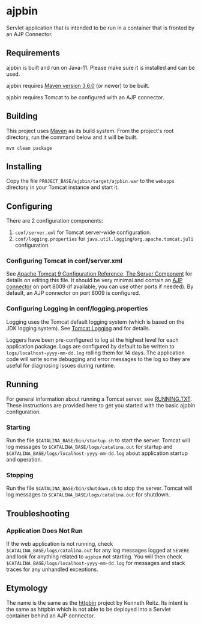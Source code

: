# ajpbin

Servlet application that is intended to be run in a container that is fronted by an AJP Connector.

## Requirements

ajpbin is built and run on Java-11. Please make sure it is installed and can be used.

ajpbin requires [Maven version 3.6.0](https://maven.apache.org/) (or newer) to be built.

ajpbin requires Tomcat to be configured with an AJP connector.

## Building

This project uses [Maven](https://maven.apache.org/) as its build system. From the project's root directory, run the command below and it will be built.

    mvn clean package

## Installing

Copy the file `PROJECT_BASE/ajpbin/target/ajpbin.war` to the `webapps` directory in your Tomcat instance and start it.

## Configuring

There are 2 configuration components:

1. `conf/server.xml` for Tomcat server-wide configuration.
1. `conf/logging.properties` for `java.util.logging`/`org.apache.tomcat.juli` configuration.

### Configuring Tomcat in conf/server.xml

See [Apache Tomcat 9 Configuration Reference, The Server Component](https://tomcat.apache.org/tomcat-9.0-doc/config/server.html) for details on editing this file. It should be very minimal and contain an [AJP connector](https://tomcat.apache.org/tomcat-9.0-doc/config/ajp.html) on port 8009 (if available, you can use other ports if needed). By default, an AJP connector on port 8009 is configured.

### Configuring Logging in conf/logging.properties

Logging uses the Tomcat default logging system (which is based on the JDK logging system). See [Tomcat Logging](https://tomcat.apache.org/tomcat-9.0-doc/logging.html) and for details.

Loggers have been pre-configured to log at the highest level for each application package. Logs are configured by default to be written to `logs/localhost-yyyy-mm-dd.log` rolling them for 14 days. The application code will write some debugging and error messages to the log so they are useful for diagnosing issues during runtime.

## Running

For general information about running a Tomcat server, see [RUNNING.TXT](https://tomcat.apache.org/tomcat-9.0-doc/RUNNING.txt). These instructions are provided here to get you started with the basic ajpbin configuration.

### Starting

Run the file `$CATALINA_BASE/bin/startup.sh` to start the server. Tomcat will log messages to `$CATALINA_BASE/logs/catalina.out` for startup and `$CATALINA_BASE/logs/localhost-yyyy-mm-dd.log` about application startup and operation.

### Stopping

Run the file `$CATALINA_BASE/bin/shutdown.sh` to stop the server. Tomcat will log messages to `$CATALINA_BASE/logs/catalina.out` for shutdown.

## Troubleshooting

### Application Does Not Run

If the web application is not running, check `$CATALINA_BASE/logs/catalina.out` for any log messages logged at `SEVERE` and look for anything related to `ajpbin` not starting. You will then check `$CATALINA_BASE/logs/localhost-yyyy-mm-dd.log` for messages and stack traces for any unhandled exceptions. 

## Etymology

The name is the same as the [httpbin](https://github.com/postmanlabs/httpbin) project by Kenneth Reitz. Its intent is the same as httpbin which is not able to be deployed into a Servlet container behind an AJP connector.
